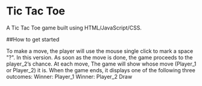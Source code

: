 # Tic Tac Toe

A Tic Tac Toe game built using HTML/JavaScript/CSS.

##How to get started

To make a move, the player will use the mouse single click to mark a space "?". In this version. As soon as the move is done, the game proceeds to the player_2’s chance.
At each move, The game will show whose move (Player_1 or Player_2) it is. When the game ends, it displays one of the following three outcomes:
Winner: Player_1
Winner: Player_2
Draw